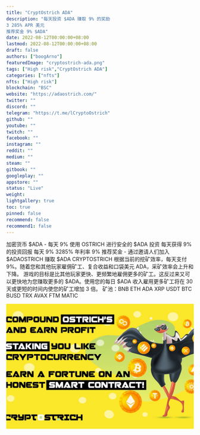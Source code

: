 ```yaml
---
title: "CryptOstrich ADA"
description: "每天投资 $ADA 赚取 9% 的奖励
3 285% APR 美元
推荐奖金 9% $ADA"
date: 2022-08-12T00:00:00+08:00
lastmod: 2022-08-12T00:00:00+08:00
draft: false
authors: ["boogArno"]
featuredImage: "cryptostrich-ada.png"
tags: ["High risk","CryptOstrich ADA"]
categories: ["nfts"]
nfts: ["High risk"]
blockchain: "BSC"
website: "https://adaostrich.com/"
twitter: ""
discord: ""
telegram: "https://t.me/lCryptoOstrich"
github: ""
youtube: ""
twitch: ""
facebook: ""
instagram: ""
reddit: ""
medium: ""
steam: ""
gitbook: ""
googleplay: ""
appstore: ""
status: "Live"
weight: 
lightgallery: true
toc: true
pinned: false
recommend: false
recommend1: false
---
```

加密货币 $ADA - 每天 9%
使用 OSTRICH 进行安全的 $ADA 投资
每天获得 9% 的投资回报
每天 9%
3285% 年利率
9% 推荐奖金 - 通过邀请人们加入 $ADAOSTRICH 赚取 $ADA
CRYPTOSTRICH 根据当前的挖矿效率，每天支付 9%。随着您和其他玩家雇佣矿工、复合收益和口袋美元 ADA，采矿效率会上升和下降。
游戏的目标是比其他玩家更快、更频繁地雇佣更多的矿工。这反过来又可以更快地为您赚取更多的 $ADA。使用您的每日 $ADA 收入雇用更多矿工将在 30 天或更短的时间内使您的矿工增加 3 倍。
矿池：BNB ETH ADA XRP USDT BTC BUSD TRX AVAX FTM MATIC

![cryptostrichada-dapp-high-risk-bsc-image2_59b8871506a157da727537c077fd7d3d](cryptostrichada-dapp-high-risk-bsc-image2_59b8871506a157da727537c077fd7d3d.png)
